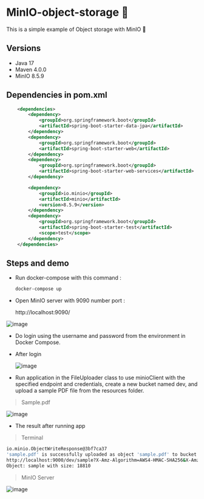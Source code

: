 # MinIO-object-storage 🦩

This is a simple example of Object storage with MinIO 🦩

## Versions
+ Java 17
+ Maven 4.0.0
+ MinIO 8.5.9

## Dependencies in pom.xml

```xml
    <dependencies>
        <dependency>
            <groupId>org.springframework.boot</groupId>
            <artifactId>spring-boot-starter-data-jpa</artifactId>
        </dependency>
        <dependency>
            <groupId>org.springframework.boot</groupId>
            <artifactId>spring-boot-starter-web</artifactId>
        </dependency>
        <dependency>
            <groupId>org.springframework.boot</groupId>
            <artifactId>spring-boot-starter-web-services</artifactId>
        </dependency>

        <dependency>
            <groupId>io.minio</groupId>
            <artifactId>minio</artifactId>
            <version>8.5.9</version>
        </dependency>
        <dependency>
            <groupId>org.springframework.boot</groupId>
            <artifactId>spring-boot-starter-test</artifactId>
            <scope>test</scope>
        </dependency>
    </dependencies>
```

## Steps and demo

- Run docker-compose with this command :
  ```cmd
  docker-compose up
  ```

- Open MinIO server with 9090 number port :

  http://localhost:9090/
  
![image](https://github.com/user-attachments/assets/588cef8d-db37-4e9a-8aa6-0725be612bfa)

- Do login using the username and password from the environment in Docker Compose.

- After login
  
  ![image](https://github.com/user-attachments/assets/77f2129a-b5af-46dc-8d1b-bc7c327e1112)


- Run application in the FileUploader class to use minioClient with the specified endpoint and credentials, create a new bucket named dev, and upload a sample PDF file from the resources folder.

> Sample.pdf

![image](https://github.com/user-attachments/assets/3c9aec54-b028-4f28-92eb-0474da15a09a)

- The result after running app
  
> Terminal

```bash
io.minio.ObjectWriteResponse@3bf7ca37
'sample.pdf' is successfully uploaded as object 'sample.pdf' to bucket 'dev'.
http://localhost:9000/dev/sample?X-Amz-Algorithm=AWS4-HMAC-SHA256&X-Amz-Credential=minioadmin%2F20250212%2Fus-east-1%2Fs3%2Faws4_request&X-Amz-Date=20250212T174809Z&X-Amz-Expires=604800&X-Amz-SignedHeaders=host&X-Amz-Signature=7a5ec2c05205dd7757bbcb1333607fb258158c453933ac8c2da77f6100650d29
Object: sample with size: 18810
```

> MinIO Server

![image](https://github.com/user-attachments/assets/aa12eee5-7d71-4093-974b-c400b61524ba)

